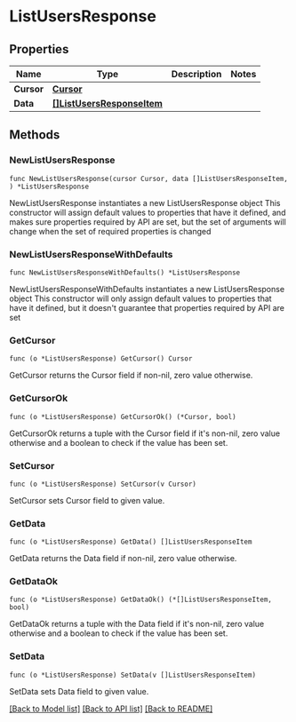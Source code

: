 # ListUsersResponse

## Properties

Name | Type | Description | Notes
------------ | ------------- | ------------- | -------------
**Cursor** | [**Cursor**](Cursor.md) |  | 
**Data** | [**[]ListUsersResponseItem**](ListUsersResponseItem.md) |  | 

## Methods

### NewListUsersResponse

`func NewListUsersResponse(cursor Cursor, data []ListUsersResponseItem, ) *ListUsersResponse`

NewListUsersResponse instantiates a new ListUsersResponse object
This constructor will assign default values to properties that have it defined,
and makes sure properties required by API are set, but the set of arguments
will change when the set of required properties is changed

### NewListUsersResponseWithDefaults

`func NewListUsersResponseWithDefaults() *ListUsersResponse`

NewListUsersResponseWithDefaults instantiates a new ListUsersResponse object
This constructor will only assign default values to properties that have it defined,
but it doesn't guarantee that properties required by API are set

### GetCursor

`func (o *ListUsersResponse) GetCursor() Cursor`

GetCursor returns the Cursor field if non-nil, zero value otherwise.

### GetCursorOk

`func (o *ListUsersResponse) GetCursorOk() (*Cursor, bool)`

GetCursorOk returns a tuple with the Cursor field if it's non-nil, zero value otherwise
and a boolean to check if the value has been set.

### SetCursor

`func (o *ListUsersResponse) SetCursor(v Cursor)`

SetCursor sets Cursor field to given value.


### GetData

`func (o *ListUsersResponse) GetData() []ListUsersResponseItem`

GetData returns the Data field if non-nil, zero value otherwise.

### GetDataOk

`func (o *ListUsersResponse) GetDataOk() (*[]ListUsersResponseItem, bool)`

GetDataOk returns a tuple with the Data field if it's non-nil, zero value otherwise
and a boolean to check if the value has been set.

### SetData

`func (o *ListUsersResponse) SetData(v []ListUsersResponseItem)`

SetData sets Data field to given value.



[[Back to Model list]](../README.md#documentation-for-models) [[Back to API list]](../README.md#documentation-for-api-endpoints) [[Back to README]](../README.md)


